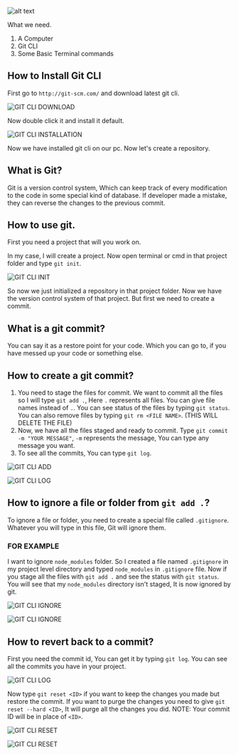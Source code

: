 ![alt text]({{page.related_image}})

What we need.
1. A Computer
2. Git CLI
3. Some Basic Terminal commands

## How to Install Git CLI

First go to `http://git-scm.com/` and download latest git cli.

![GIT CLI DOWNLOAD](/assets/images/2021/05/08/1.png)

Now double click it and install it default.

![GIT CLI INSTALLATION](/assets/images/2021/05/08/2.png)

Now we have installed git cli on our pc. Now let's create a repository.

## What is Git?
Git is a version control system, Which can keep track of every modification to the code in some special kind of database. If developer made a mistake, they can reverse the changes to the previous commit.

## How to use git.
First you need a project that will you work on.

In my case, I will create a project. Now open terminal or cmd in that project folder and type `git init`.

![GIT CLI INIT](/assets/images/2021/05/08/3.png)

So now we just initialized a repository in that project folder. Now we have the version control system of that project. But first we need to create a commit.

## What is a git commit?
You can say it as a restore point for your code. Which you can go to, if you have messed up your code or something else.

## How to create a git commit?
1. You need to stage the files for commit. We want to commit all the files so I will type `git add .`, Here `.` represents all files. You can give file names instead of `.`. You can see status of the files by typing `git status`. You can also remove files by typing `git rm <FILE NAME>`. (THIS WILL DELETE THE FILE)
2. Now, we have all the files staged and ready to commit. Type `git commit -m "YOUR MESSAGE"`, `-m` represents the message, You can type any message you want.
3. To see all the commits, You can type `git log`.

![GIT CLI ADD](/assets/images/2021/05/08/4.png)

![GIT CLI LOG](/assets/images/2021/05/08/5.png)

## How to ignore a file or folder from `git add .`?
To ignore a file or folder, you need to create a special file called `.gitignore`. Whatever you will type in this file, Git will ignore them.

### FOR EXAMPLE

I want to ignore `node_modules` folder. So I created a file named `.gitignore` in my project level directory and typed `node_modules` in `.gitignore` file. Now if you stage all the files with `git add .` and see the status with `git status`. You will see that my `node_modules` directory isn't staged, It is now ignored by git.

![GIT CLI IGNORE](/assets/images/2021/05/08/6.png)

![GIT CLI IGNORE](/assets/images/2021/05/08/7.png)

## How to revert back to a commit?
First you need the commit id, You can get it by typing `git log`. You can see all the commits you have in your project.

![GIT CLI LOG](/assets/images/2021/05/08/8.png)

Now type `git reset <ID>` if you want to keep the changes you made but restore the commit. If you want to purge the changes you need to give `git reset --hard <ID>`, It will purge all the changes you did. NOTE: Your commit ID will be in place of `<ID>`.

![GIT CLI RESET](/assets/images/2021/05/08/9.png)

![GIT CLI RESET](/assets/images/2021/05/08/10.png)
